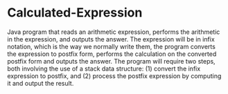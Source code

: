 # Calculated-Expression
Java program that reads an arithmetic expression, performs the arithmetic in the expression, and outputs the answer. The expression will be in infix notation, which is the way we normally write them, the program converts the expression to postfix form, performs the calculation on the converted postfix form and outputs the answer. The program will require two steps, both involving the use of a stack data structure: (1) convert the infix expression to postfix, and (2) process the postfix expression by computing it and output the result.
